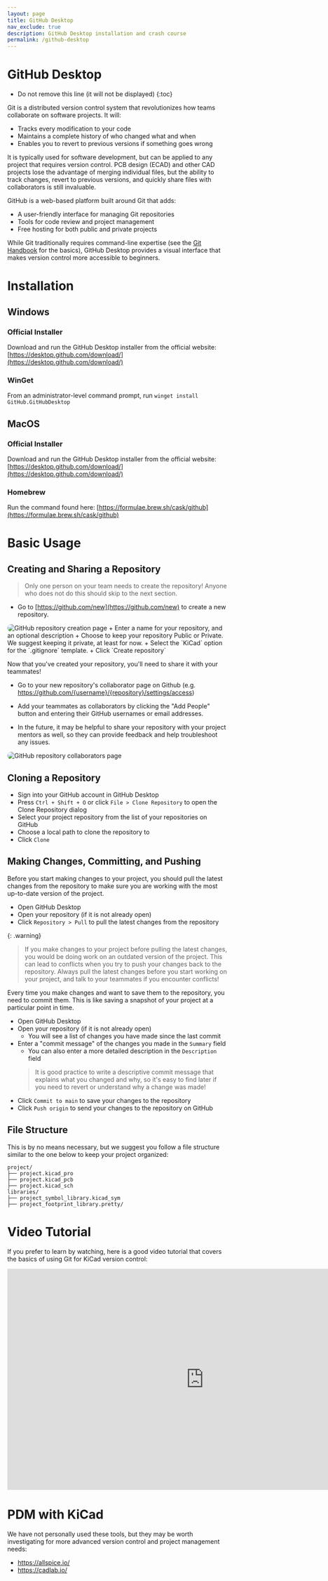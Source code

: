 ```yaml
---
layout: page
title: GitHub Desktop
nav_exclude: true
description: GitHub Desktop installation and crash course
permalink: /github-desktop
---
```


GitHub Desktop  
==============

* Do not remove this line (it will not be displayed)
{:toc}

Git is a distributed version control system that revolutionizes how teams collaborate on software projects. It will:
- Tracks every modification to your code
- Maintains a complete history of who changed what and when
- Enables you to revert to previous versions if something goes wrong

It is typically used for software development, but can be applied to any project that requires version control.  PCB design (ECAD) and other CAD projects lose the advantage of merging individual files, but the ability to track changes, revert to previous versions, and quickly share files with collaborators is still invaluable.

GitHub is a web-based platform built around Git that adds:
- A user-friendly interface for managing Git repositories
- Tools for code review and project management
- Free hosting for both public and private projects

While Git traditionally requires command-line expertise (see the [Git Handbook](https://docs.github.com/en/get-started/using-git/about-git) for the basics), GitHub Desktop provides a visual interface that makes version control more accessible to beginners.  



# Installation
## Windows
### Official Installer
Download and run the GitHub Desktop installer from the official website: [https://desktop.github.com/download/](https://desktop.github.com/download/)

### WinGet
From an administrator-level command prompt, run
`winget install GitHub.GitHubDesktop`

## MacOS
### Official Installer
Download and run the GitHub Desktop installer from the official website: [https://desktop.github.com/download/](https://desktop.github.com/download/)

### Homebrew

Run the command found here: [https://formulae.brew.sh/cask/github](https://formulae.brew.sh/cask/github)

# Basic Usage
## Creating and Sharing a Repository
> Only one person on your team needs to create the repository!  Anyone who does not do this should skip to the next section.
+ Go to [https://github.com/new](https://github.com/new) to create a new repository.
<img src="/assets/note6/github-new.png" style="border-radius: 1em" alt="GitHub repository creation page">
+ Enter a name for your repository, and an optional description
+ Choose to keep your repository Public or Private.  We suggest keeping it private, at least for now.
+ Select the `KiCad` option for the `.gitignore` template.
+ Click `Create repository`

Now that you've created your repository, you'll need to share it with your teammates!

+ Go to your new repository's collaborator page on Github (e.g. https://github.com/{username}/{repository}/settings/access)

+ Add your teammates as collaborators by clicking the "Add People" button and entering their GitHub usernames or email addresses.

+ In the future, it may be helpful to share your repository with your project mentors as well, so they can provide feedback and help troubleshoot any issues.

<img src="/assets/note6/github-sharing.png" style="border-radius: 1em" alt="GitHub repository collaborators page">

## Cloning a Repository

+ Sign into your GitHub account in GitHub Desktop
+ Press `Ctrl + Shift + O` or click `File > Clone Repository` to open the Clone Repository dialog
+ Select your project repository from the list of your repositories on GitHub
+ Choose a local path to clone the repository to
+ Click `Clone`

## Making Changes, Committing, and Pushing
Before you start making changes to your project, you should pull the latest changes from the repository to make sure you are working with the most up-to-date version of the project.

+ Open GitHub Desktop
+ Open your repository (if it is not already open)
+ Click `Repository > Pull` to pull the latest changes from the repository

{: .warning}
> If you make changes to your project before pulling the latest changes, you would be doing work on an outdated version of the project.  This can lead to conflicts when you try to push your changes back to the repository.  Always pull the latest changes before you start working on your project, and talk to your teammates if you encounter conflicts!

Every time you make changes and want to save them to the repository, you need to commit them.  This is like saving a snapshot of your project at a particular point in time.

+ Open GitHub Desktop
+ Open your repository (if it is not already open)
    + You will see a list of changes you have made since the last commit
+ Enter a "commit message" of the changes you made in the `Summary` field
    + You can also enter a more detailed description in the `Description` field
    > It is good practice to write a descriptive commit message that explains what you changed and why, so it's easy to find later if you need to revert or understand why a change was made!
+ Click `Commit to main` to save your changes to the repository
+ Click `Push origin` to send your changes to the repository on GitHub

## File Structure
This is by no means necessary, but we suggest you follow a file structure similar to the one below to keep your project organized:

```
project/
├── project.kicad_pro
├── project.kicad_pcb
├── project.kicad_sch
libraries/
├── project_symbol_library.kicad_sym
├── project_footprint_library.pretty/
```

# Video Tutorial

If you prefer to learn by watching, here is a good video tutorial that covers the basics of using Git for KiCad version control:

<iframe width="896" height="504" src="https://www.youtube.com/embed/YCKeqBlQyJQ?si=SI-hVz0a9HZNLg6y" title="YouTube video player" frameborder="0" allow="accelerometer; autoplay; clipboard-write; encrypted-media; gyroscope; picture-in-picture; web-share" referrerpolicy="strict-origin-when-cross-origin" allowfullscreen></iframe>

# PDM with KiCad
We have not personally used these tools, but they may be worth investigating for more advanced version control and project management needs:
- https://allspice.io/
- https://cadlab.io/